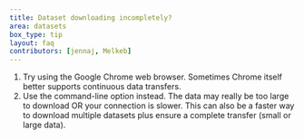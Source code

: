 ```yaml
---
title: Dataset downloading incompletely?
area: datasets
box_type: tip
layout: faq
contributors: [jennaj, Melkeb]
---
```



1. Try using the Google Chrome web browser. Sometimes Chrome itself better supports continuous data transfers.
2. Use the command-line option instead. The data may really be too large to download OR your connection is slower. This can also be a faster way to download multiple datasets plus ensure a complete transfer (small or large data).
